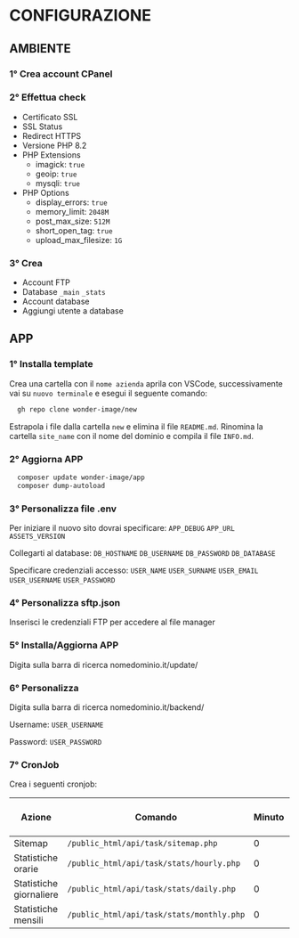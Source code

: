 # CONFIGURAZIONE



## AMBIENTE


### 1° Crea account CPanel


### 2° Effettua check
 - Certificato SSL
 - SSL Status
 - Redirect HTTPS
 - Versione PHP 8.2
 - PHP Extensions
   - imagick: `true`
   - geoip: `true`
   - mysqli: `true`
 - PHP Options
   - display_errors: `true`
   - memory_limit: `2048M`
   - post_max_size: `512M`
   - short_open_tag: `true`
   - upload_max_filesize: `1G`
 
 
### 3° Crea
 - Account FTP
 - Database `_main` `_stats`
 - Account database
 - Aggiungi utente a database



## APP


### 1° Installa template

Crea una cartella con il `nome azienda` aprila con VSCode, successivamente vai su `nuovo terminale` e esegui il seguente comando:

```bash
  gh repo clone wonder-image/new
```
Estrapola i file dalla cartella `new` e elimina il file `README.md`. Rinomina la cartella `site_name` con il nome del dominio e compila il file `INFO.md`. 


### 2° Aggiorna APP
```bash
  composer update wonder-image/app
  composer dump-autoload
```


### 3° Personalizza file .env
Per iniziare il nuovo sito dovrai specificare: `APP_DEBUG` `APP_URL` `ASSETS_VERSION` 

Collegarti al database: `DB_HOSTNAME` `DB_USERNAME` `DB_PASSWORD` `DB_DATABASE`

Specificare credenziali accesso: `USER_NAME` `USER_SURNAME` `USER_EMAIL` `USER_USERNAME` `USER_PASSWORD`


### 4° Personalizza sftp.json
Inserisci le credenziali FTP per accedere al file manager


### 5° Installa/Aggiorna APP
Digita sulla barra di ricerca nomedominio.it/update/


### 6° Personalizza
Digita sulla barra di ricerca nomedominio.it/backend/

Username: `USER_USERNAME`

Password: `USER_PASSWORD`

### 7° CronJob
Crea i seguenti cronjob:

| Azione | Comando | Minuto | Ora | Giorno | Mese | Giorno della settimana |
| - | - | - | - | - | - | - |
| Sitemap | `/public_html/api/task/sitemap.php` | 0 | 0 | * | * | * |
| Statistiche orarie  | `/public_html/api/task/stats/hourly.php` | 0 | * | * | * | * |
| Statistiche giornaliere | `/public_html/api/task/stats/daily.php` | 0 | 0 | * | * | * |
| Statistiche mensili | `/public_html/api/task/stats/monthly.php` | 0 | 0 | 1 | * | * |

